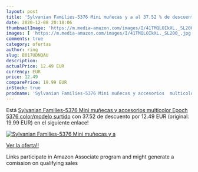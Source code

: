 ```yaml
---
layout: post
title: 'Sylvanian Families-5376 Mini muñecas y a al 37.52 % de descuento'
date: 2020-12-08 20:18:06
thumbnailImage: 'https://m.media-amazon.com/images/I/41TMQLOIkXL._SL200_.jpg'
images: [ 'https://m.media-amazon.com/images/I/41TMQLOIkXL._SL200_.jpg' ]
comments: true
category: ofertas
author: ring
slug: B017UDNQAU
description:
actualPrice: 12.49 EUR
currency: EUR
price: 12.49
comparePrice: 19.99 EUR
inStock: true
prodname: 'Sylvanian Families-5376 Mini muñecas y accesorios  multicolor  Epoch 5376    color/modelo surtido'
---
```


Está [Sylvanian Families-5376 Mini muñecas y accesorios  multicolor  Epoch 5376    color/modelo surtido](https://www.amazon.es/dp/B017UDNQAU/?tag=tolees-21) con 37.52 de descuento por 12.49 EUR (original: 19.99 EUR) en el siguiente enlace!

[![Sylvanian Families-5376 Mini muñecas y a](https://m.media-amazon.com/images/I/41TMQLOIkXL._SL200_.jpg)](https://www.amazon.es/dp/B017UDNQAU/?tag=tolees-21)

[Ver la oferta!!](https://www.amazon.es/dp/B017UDNQAU/?tag=tolees-21)

Links participate in Amazon Associate program and might generate a comission on qualifying sales


